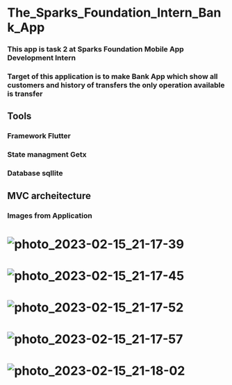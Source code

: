 # The_Sparks_Foundation_Intern_Bank_App
### This app is task 2 at Sparks Foundation Mobile App Development Intern
### Target of this application is to make Bank App which show all customers and history of transfers the only operation available is transfer
## Tools
### Framework Flutter
### State managment Getx
### Database sqllite

## MVC archeitecture

### Images from Application


# ![photo_2023-02-15_21-17-39](https://user-images.githubusercontent.com/92789958/219130329-33524529-041c-436f-a325-195a269644e1.jpg)

# ![photo_2023-02-15_21-17-45](https://user-images.githubusercontent.com/92789958/219130343-dc1aaaea-a04d-4a1e-9025-2ef86d887cd4.jpg)
# ![photo_2023-02-15_21-17-52](https://user-images.githubusercontent.com/92789958/219130365-93461829-77e1-4cb6-a276-b24587f9ecab.jpg)
# ![photo_2023-02-15_21-17-57](https://user-images.githubusercontent.com/92789958/219130381-9ab2b22d-364c-4d14-9439-21586c4f458f.jpg)
# ![photo_2023-02-15_21-18-02](https://user-images.githubusercontent.com/92789958/219130390-4c996e04-12fc-4fce-bc99-47b51a72a918.jpg)
